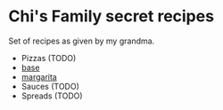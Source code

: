 # Chi's Family secret recipes

Set of recipes as given by my grandma.
- Pizzas (TODO)
 - [base](pizzas/base.md)
 - [margarita](pizzas/margarita.md)
- Sauces (TODO)
- Spreads (TODO)
